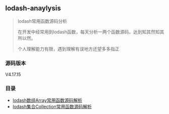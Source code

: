 ## lodash-anaylysis

> lodash常用函数源码分析
>
> 在开发中经常用到lodash函数，每天分析一两个函数源码，达到知其然知其所以然。
>
> 个人理解能力有限，遇到理解有误地方还望多多指正


### 源码版本

V4.17.15

### 目录

* [lodash数组Array常用函数源码解析](https://github.com/hanyueqiang/lodash-analysis/issues/1)
* [lodash集合Collection常用函数源码解析](https://github.com/hanyueqiang/lodash-analysis/issues/2)
